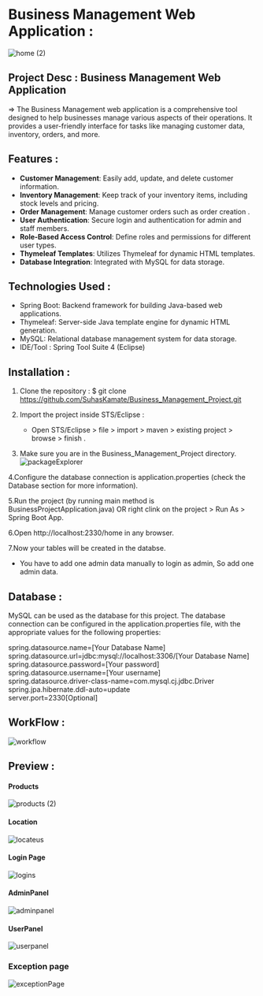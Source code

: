 # Business Management Web Application : <br>

![home (2)](https://github.com/SuhasKamate/Business_Management_Project/assets/126138738/3eac6609-a88c-4219-a44a-a87ec6d55916)



## Project Desc : Business Management Web Application 
  => The Business Management web application is a comprehensive tool designed to help businesses manage various aspects of their operations. 
          It provides a user-friendly interface for tasks like managing customer data, inventory, orders, and more.



## Features  :

- **Customer Management**: Easily add, update, and delete customer information.
- **Inventory Management**: Keep track of your inventory items, including stock levels and pricing.
- **Order Management**: Manage customer orders such as order creation .
- **User Authentication**: Secure login and authentication for admin and staff members.
- **Role-Based Access Control**: Define roles and permissions for different user types.
- **Thymeleaf Templates**: Utilizes Thymeleaf for dynamic HTML templates.
- **Database Integration**: Integrated with MySQL for data storage.




## Technologies Used :

- Spring Boot: Backend framework for building Java-based web applications.
- Thymeleaf: Server-side Java template engine for dynamic HTML generation.
- MySQL: Relational database management system for data storage.
- IDE/Tool : Spring Tool Suite 4 (Eclipse)




## Installation :

1. Clone the repository : $ git clone https://github.com/SuhasKamate/Business_Management_Project.git <br>

2. Import the project inside STS/Eclipse : <br>
     - Open STS/Eclipse > file > import > maven > existing project > browse > finish . <br>
     
3. Make sure you are in the Business_Management_Project directory. <br>
![packageExplorer](https://github.com/SuhasKamate/Business_Management_Project/assets/126138738/be818e01-1a2b-47da-9764-2727064faa93)

4.Configure the database connection is application.properties (check the Database section for more information). <br>

5.Run the project (by running main method is BusinessProjectApplication.java) OR right clink on the project > Run As > Spring Boot App. <br>

6.Open http://localhost:2330/home in any browser. <br>

7.Now your tables will be created in the databse. <br>
   - You have to add one admin data manually to login as admin, So add one admin data. <br>
    



## Database :

MySQL can be used as the database for this project. 
The database connection can be configured in the application.properties file, with the appropriate values for the following properties: <br>

spring.datasource.name=[Your Database Name] <br>
spring.datasource.url=jdbc:mysql://localhost:3306/[Your Database Name] <br>
spring.datasource.password=[Your password] <br>
spring.datasource.username=[Your username] <br>
spring.datasource.driver-class-name=com.mysql.cj.jdbc.Driver <br>
spring.jpa.hibernate.ddl-auto=update <br>
server.port=2330[Optional] <br>




## WorkFlow :

![workflow](https://github.com/SuhasKamate/Business_Management_Project/assets/126138738/6c2c1857-70a0-40f5-aaa9-293a3b4c87a6)




## Preview :


#### Products 
![products (2)](https://github.com/SuhasKamate/Business_Management_Project/assets/126138738/d4ed0d8a-e72d-42ee-8714-55ea521f3f76)


#### Location 
![locateus](https://github.com/SuhasKamate/Business_Management_Project/assets/126138738/d41482a8-8e80-4e2b-a1c6-07793d4e4d22)


#### Login Page
![logins](https://github.com/SuhasKamate/Business_Management_Project/assets/126138738/d596b345-23f9-4b77-aed1-359d073d75ad)


#### AdminPanel
![adminpanel](https://github.com/SuhasKamate/Business_Management_Project/assets/126138738/89304e46-476e-4846-895b-09d49c8945af)


#### UserPanel 
![userpanel](https://github.com/SuhasKamate/Business_Management_Project/assets/126138738/9034a930-decb-409f-8d22-67d40eeee5a6)


### Exception page
![exceptionPage](https://github.com/SuhasKamate/Business_Management_Project/assets/126138738/7d097910-f56e-4201-8c5a-2b445d7f3bf9)
